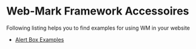 <h1>Web-Mark Framework Accessoires</h1>
Following listing helps you to find examples for using WM in your website
<ul>
<li><a href="https://amalbenny.epizy.com/alert.html" >Alert Box Examples</a>
</li>

</ul>
